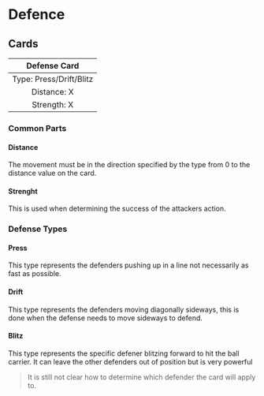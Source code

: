 # Defence

## Cards

| Defense Card   |
| :-------------: |
| Type: Press/Drift/Blitz | 
| Distance: X     |
| Strength: X     |

### Common Parts

#### Distance
The movement must be in the direction specified by the type from 0 to the distance value on the card.

#### Strenght
This is used when determining the success of the attackers action.

### Defense Types

#### Press
This type represents the defenders pushing up in a line not necessarily as fast as possible. 

#### Drift
This type represents the defenders moving diagonally sideways, this is done when the defense needs to move sideways to defend. 

#### Blitz
This type represents the specific defener blitzing forward to hit the ball carrier. It can leave the other defenders out of position but is very powerful

> It is still not clear how to determine which defender the card will apply to.
